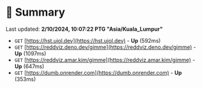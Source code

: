 # 📖 Summary
Last updated: **2/10/2024, 10:07:22 PTG "Asia/Kuala_Lumpur"**

- `GET` [https://hst.ujol.dev](https://hst.ujol.dev) - **Up** (592ms)
- `GET` [https://reddviz.deno.dev/gimme](https://reddviz.deno.dev/gimme) - **Up** (1097ms)
- `GET` [https://reddviz.amar.kim/gimme](https://reddviz.amar.kim/gimme) - **Up** (647ms)
- `GET` [https://dumb.onrender.com](https://dumb.onrender.com) - **Up** (353ms)
